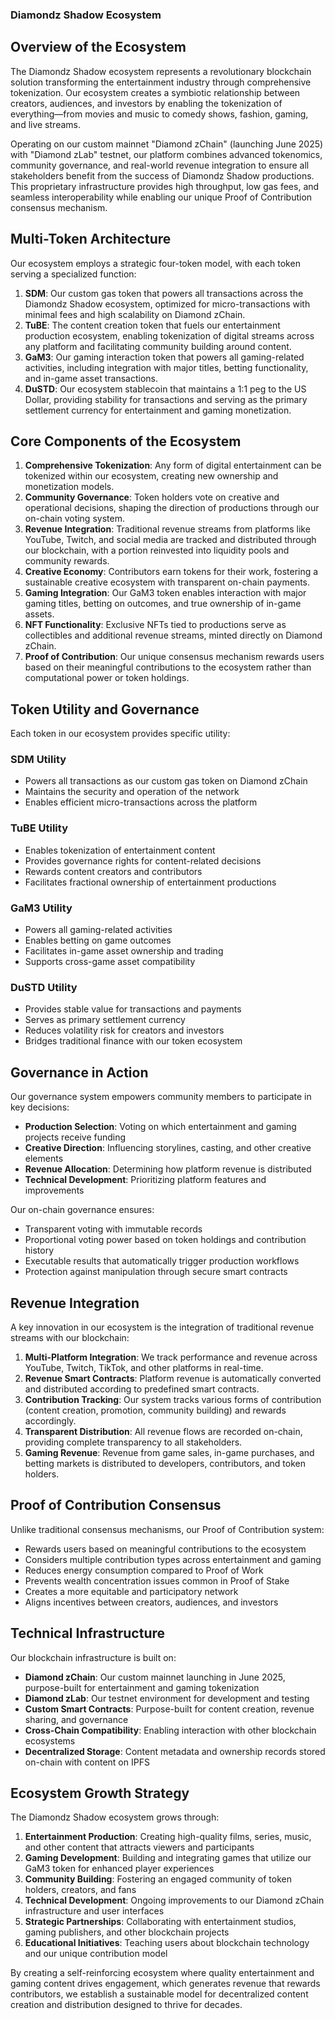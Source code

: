 ### Diamondz Shadow Ecosystem

## Overview of the Ecosystem

The Diamondz Shadow ecosystem represents a revolutionary blockchain solution transforming the entertainment industry through comprehensive tokenization. Our ecosystem creates a symbiotic relationship between creators, audiences, and investors by enabling the tokenization of everything—from movies and music to comedy shows, fashion, gaming, and live streams.

Operating on our custom mainnet "Diamond zChain" (launching June 2025) with "Diamond zLab" testnet, our platform combines advanced tokenomics, community governance, and real-world revenue integration to ensure all stakeholders benefit from the success of Diamondz Shadow productions. This proprietary infrastructure provides high throughput, low gas fees, and seamless interoperability while enabling our unique Proof of Contribution consensus mechanism.

## Multi-Token Architecture

Our ecosystem employs a strategic four-token model, with each token serving a specialized function:

1. **SDM**: Our custom gas token that powers all transactions across the Diamondz Shadow ecosystem, optimized for micro-transactions with minimal fees and high scalability on Diamond zChain.
2. **TuBE**: The content creation token that fuels our entertainment production ecosystem, enabling tokenization of digital streams across any platform and facilitating community building around content.
3. **GaM3**: Our gaming interaction token that powers all gaming-related activities, including integration with major titles, betting functionality, and in-game asset transactions.
4. **DuSTD**: Our ecosystem stablecoin that maintains a 1:1 peg to the US Dollar, providing stability for transactions and serving as the primary settlement currency for entertainment and gaming monetization.


## Core Components of the Ecosystem

1. **Comprehensive Tokenization**: Any form of digital entertainment can be tokenized within our ecosystem, creating new ownership and monetization models.
2. **Community Governance**: Token holders vote on creative and operational decisions, shaping the direction of productions through our on-chain voting system.
3. **Revenue Integration**: Traditional revenue streams from platforms like YouTube, Twitch, and social media are tracked and distributed through our blockchain, with a portion reinvested into liquidity pools and community rewards.
4. **Creative Economy**: Contributors earn tokens for their work, fostering a sustainable creative ecosystem with transparent on-chain payments.
5. **Gaming Integration**: Our GaM3 token enables interaction with major gaming titles, betting on outcomes, and true ownership of in-game assets.
6. **NFT Functionality**: Exclusive NFTs tied to productions serve as collectibles and additional revenue streams, minted directly on Diamond zChain.
7. **Proof of Contribution**: Our unique consensus mechanism rewards users based on their meaningful contributions to the ecosystem rather than computational power or token holdings.


## Token Utility and Governance

Each token in our ecosystem provides specific utility:

### SDM Utility

- Powers all transactions as our custom gas token on Diamond zChain
- Maintains the security and operation of the network
- Enables efficient micro-transactions across the platform


### TuBE Utility

- Enables tokenization of entertainment content
- Provides governance rights for content-related decisions
- Rewards content creators and contributors
- Facilitates fractional ownership of entertainment productions


### GaM3 Utility

- Powers all gaming-related activities
- Enables betting on game outcomes
- Facilitates in-game asset ownership and trading
- Supports cross-game asset compatibility


### DuSTD Utility

- Provides stable value for transactions and payments
- Serves as primary settlement currency
- Reduces volatility risk for creators and investors
- Bridges traditional finance with our token ecosystem


## Governance in Action

Our governance system empowers community members to participate in key decisions:

- **Production Selection**: Voting on which entertainment and gaming projects receive funding
- **Creative Direction**: Influencing storylines, casting, and other creative elements
- **Revenue Allocation**: Determining how platform revenue is distributed
- **Technical Development**: Prioritizing platform features and improvements


Our on-chain governance ensures:

- Transparent voting with immutable records
- Proportional voting power based on token holdings and contribution history
- Executable results that automatically trigger production workflows
- Protection against manipulation through secure smart contracts


## Revenue Integration

A key innovation in our ecosystem is the integration of traditional revenue streams with our blockchain:

1. **Multi-Platform Integration**: We track performance and revenue across YouTube, Twitch, TikTok, and other platforms in real-time.
2. **Revenue Smart Contracts**: Platform revenue is automatically converted and distributed according to predefined smart contracts.
3. **Contribution Tracking**: Our system tracks various forms of contribution (content creation, promotion, community building) and rewards accordingly.
4. **Transparent Distribution**: All revenue flows are recorded on-chain, providing complete transparency to all stakeholders.
5. **Gaming Revenue**: Revenue from game sales, in-game purchases, and betting markets is distributed to developers, contributors, and token holders.


## Proof of Contribution Consensus

Unlike traditional consensus mechanisms, our Proof of Contribution system:

- Rewards users based on meaningful contributions to the ecosystem
- Considers multiple contribution types across entertainment and gaming
- Reduces energy consumption compared to Proof of Work
- Prevents wealth concentration issues common in Proof of Stake
- Creates a more equitable and participatory network
- Aligns incentives between creators, audiences, and investors


## Technical Infrastructure

Our blockchain infrastructure is built on:

- **Diamond zChain**: Our custom mainnet launching in June 2025, purpose-built for entertainment and gaming tokenization
- **Diamond zLab**: Our testnet environment for development and testing
- **Custom Smart Contracts**: Purpose-built for content creation, revenue sharing, and governance
- **Cross-Chain Compatibility**: Enabling interaction with other blockchain ecosystems
- **Decentralized Storage**: Content metadata and ownership records stored on-chain with content on IPFS


## Ecosystem Growth Strategy

The Diamondz Shadow ecosystem grows through:

1. **Entertainment Production**: Creating high-quality films, series, music, and other content that attracts viewers and participants
2. **Gaming Development**: Building and integrating games that utilize our GaM3 token for enhanced player experiences
3. **Community Building**: Fostering an engaged community of token holders, creators, and fans
4. **Technical Development**: Ongoing improvements to our Diamond zChain infrastructure and user interfaces
5. **Strategic Partnerships**: Collaborating with entertainment studios, gaming publishers, and other blockchain projects
6. **Educational Initiatives**: Teaching users about blockchain technology and our unique contribution model


By creating a self-reinforcing ecosystem where quality entertainment and gaming content drives engagement, which generates revenue that rewards contributors, we establish a sustainable model for decentralized content creation and distribution designed to thrive for decades.
